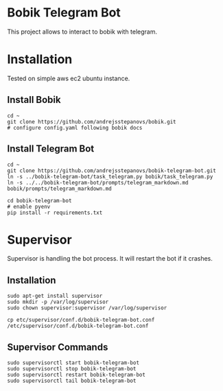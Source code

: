 # Bobik Telegram Bot

This project allows to interact to bobik with telegram.


# Installation

Tested on simple aws ec2 ubuntu instance.

## Install Bobik
```
cd ~
git clone https://github.com/andrejsstepanovs/bobik.git
# configure config.yaml following bobik docs
```

## Install Telegram Bot
```
cd ~
git clone https://github.com/andrejsstepanovs/bobik-telegram-bot.git
ln -s ../bobik-telegram-bot/task_telegram.py bobik/task_telegram.py
ln -s ../../bobik-telegram-bot/prompts/telegram_markdown.md bobik/prompts/telegram_markdown.md

cd bobik-telegram-bot
# enable pyenv
pip install -r requirements.txt
```


# Supervisor
Supervisor is handling the bot process. It will restart the bot if it crashes.

## Installation
```
sudo apt-get install supervisor
sudo mkdir -p /var/log/supervisor
sudo chown supervisor:supervisor /var/log/supervisor

cp etc/supervisor/conf.d/bobik-telegram-bot.conf /etc/supervisor/conf.d/bobik-telegram-bot.conf
```

## Supervisor Commands
```
sudo supervisorctl start bobik-telegram-bot
sudo supervisorctl stop bobik-telegram-bot
sudo supervisorctl restart bobik-telegram-bot
sudo supervisorctl tail bobik-telegram-bot
```
